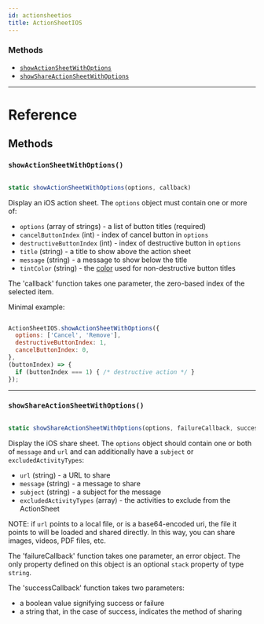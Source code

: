 ```yaml
---
id: actionsheetios
title: ActionSheetIOS
---
```


### Methods

* [`showActionSheetWithOptions`](../actionsheetios/#showactionsheetwithoptions)
* [`showShareActionSheetWithOptions`](../actionsheetios/#showshareactionsheetwithoptions)

---

# Reference

## Methods

### `showActionSheetWithOptions()`


```javascript

static showActionSheetWithOptions(options, callback)

```


Display an iOS action sheet. The `options` object must contain one or more of:

* `options` (array of strings) - a list of button titles (required)
* `cancelButtonIndex` (int) - index of cancel button in `options`
* `destructiveButtonIndex` (int) - index of destructive button in `options`
* `title` (string) - a title to show above the action sheet
* `message` (string) - a message to show below the title
* `tintColor` (string) - the [color](../colors/) used for non-destructive button titles

The 'callback' function takes one parameter, the zero-based index of the selected item.

Minimal example:


```javascript

ActionSheetIOS.showActionSheetWithOptions({
  options: ['Cancel', 'Remove'],
  destructiveButtonIndex: 1,
  cancelButtonIndex: 0,
},
(buttonIndex) => {
  if (buttonIndex === 1) { /* destructive action */ }
});

```


---

### `showShareActionSheetWithOptions()`


```javascript

static showShareActionSheetWithOptions(options, failureCallback, successCallback)

```


Display the iOS share sheet. The `options` object should contain one or both of `message` and `url` and can additionally have a `subject` or `excludedActivityTypes`:

* `url` (string) - a URL to share
* `message` (string) - a message to share
* `subject` (string) - a subject for the message
* `excludedActivityTypes` (array) - the activities to exclude from the ActionSheet

NOTE: if `url` points to a local file, or is a base64-encoded uri, the file it points to will be loaded and shared directly. In this way, you can share images, videos, PDF files, etc.

The 'failureCallback' function takes one parameter, an error object. The only property defined on this object is an optional `stack` property of type `string`.

The 'successCallback' function takes two parameters:

* a boolean value signifying success or failure
* a string that, in the case of success, indicates the method of sharing

